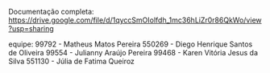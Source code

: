 Documentação completa: https://drive.google.com/file/d/1qyccSmOIolfdh_1mc36hLiZr0r86QkWo/view?usp=sharing

equipe:
99792 - Matheus Matos Pereira
550269 - Diego Henrique Santos de Oliveira
99554 - Julianny Araújo Pereira
99468 - Karen Vitória Jesus da Silva
551130 - Júlia de Fatima Queiroz

